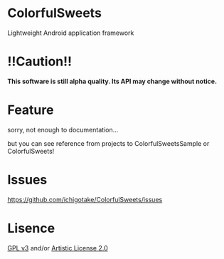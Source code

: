 ColorfulSweets
==============

Lightweight Android application framework


!!Caution!!
==========

__This software is still alpha quality. Its API may change without notice.__

Feature
==========

sorry, not enough to documentation...

but you can see reference from projects to ColorfulSweetsSample or ColorfulSweets!


Issues
==========

https://github.com/ichigotake/ColorfulSweets/issues


Lisence
==========

[GPL v3](http://www.gnu.org/licenses/gpl-3.0.txt) and/or [Artistic License 2.0](http://opensource.org/licenses/Artistic-2.0)
